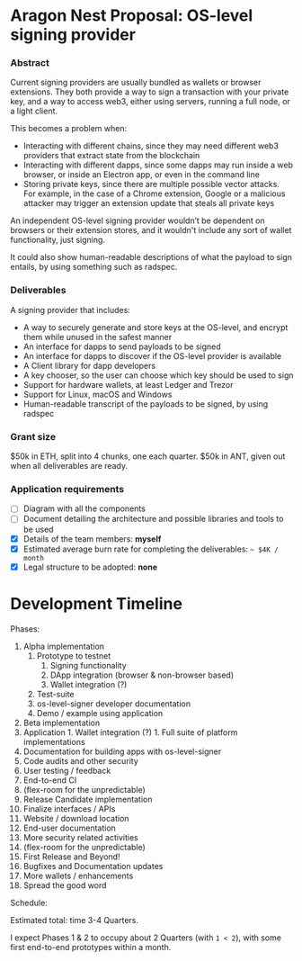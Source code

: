 # Aragon Nest Proposal: OS-level signing provider

### Abstract

Current signing providers are usually
bundled as wallets or browser extensions.
They both provide a way to sign a transaction with your private key,
and a way to access web3, either using servers, running a full node, or a light client.

This becomes a problem when:

- Interacting with different chains, since they may need different web3 providers that extract state from the blockchain
- Interacting with different dapps, since some dapps may run inside a web browser, or inside an Electron app, or even in the command line
- Storing private keys, since there are multiple possible vector attacks. For example, in the case of a Chrome extension, Google or a malicious attacker may trigger an extension update that steals all private keys

An independent OS-level signing provider 
wouldn’t be dependent on browsers or their extension stores, 
and it wouldn't include any sort of wallet functionality, just signing.

It could also show human-readable descriptions of what the payload to sign entails, by using something such as radspec.

### Deliverables

A signing provider that includes:

- A way to securely generate and store keys at the OS-level, and encrypt them while unused in the safest manner
- An interface for dapps to send payloads to be signed
- An interface for dapps to discover if the OS-level provider is available
- A Client library for dapp developers
- A key chooser, so the user can choose which key should be used to sign
- Support for hardware wallets, at least Ledger and Trezor
- Support for Linux, macOS and Windows
- Human-readable transcript of the payloads to be signed, by using radspec


### Grant size

$50k in ETH, split into 4 chunks, one each quarter.
$50k in ANT, given out when all deliverables are ready.

### Application requirements

- [ ] Diagram with all the components
- [ ] Document detailing the architecture and possible libraries and tools to be used
- [x] Details of the team members: __myself__
- [x] Estimated average burn rate for completing the deliverables: `~ $4K / month`
- [x] Legal structure to be adopted: __none__

# Development Timeline

Phases:

1. Alpha implementation
    1. Prototype to testnet
        1. Signing functionality
        1. DApp integration (browser & non-browser based)
        1. Wallet integration (?)
    1. Test-suite
    1. os-level-signer developer documentation
    1. Demo / example using application
1. Beta implementation
  1. Application
    1. Wallet integration (?)
    1. Full suite of platform implementations
  1. Documentation for building apps with os-level-signer
  1. Code audits and other security
  1. User testing / feedback
  1. End-to-end CI
  1. (flex-room for the unpredictable)
1. Release Candidate implementation
  1. Finalize interfaces / APIs
  1. Website / download location
  1. End-user documentation
  1. More security related activities
  1. (flex-room for the unpredictable)
1. First Release and Beyond!
  1. Bugfixes and Documentation updates
  1. More wallets / enhancements
  1. Spread the good word

Schedule:

Estimated total: time 3-4 Quarters.

I expect Phases 1 & 2 to occupy about 2 Quarters (with `1 < 2`),
with some first end-to-end prototypes within a month.


